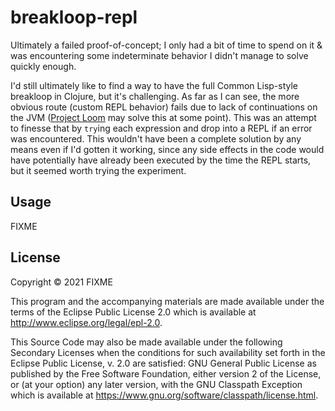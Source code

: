 # breakloop-repl

Ultimately a failed proof-of-concept; I only had a bit of time to spend on it & was encountering some indeterminate behavior I didn't manage to solve quickly enough.

I'd still ultimately like to find a way to have the full Common Lisp-style breakloop in Clojure, but it's challenging. As far as I can see, the more obvious route (custom REPL behavior) fails due to lack of continuations on the JVM ([Project Loom](https://cr.openjdk.java.net/~rpressler/loom/Loom-Proposal.html) may solve this at some point). This was an attempt to finesse that by `try`ing each expression and drop into a REPL if an error was encountered. This wouldn't have been a complete solution by any means even if I'd gotten it working, since any side effects in the code would have potentially have already been executed by the time the REPL starts, but it seemed worth trying the experiment.

## Usage

FIXME

## License

Copyright © 2021 FIXME

This program and the accompanying materials are made available under the
terms of the Eclipse Public License 2.0 which is available at
http://www.eclipse.org/legal/epl-2.0.

This Source Code may also be made available under the following Secondary
Licenses when the conditions for such availability set forth in the Eclipse
Public License, v. 2.0 are satisfied: GNU General Public License as published by
the Free Software Foundation, either version 2 of the License, or (at your
option) any later version, with the GNU Classpath Exception which is available
at https://www.gnu.org/software/classpath/license.html.
